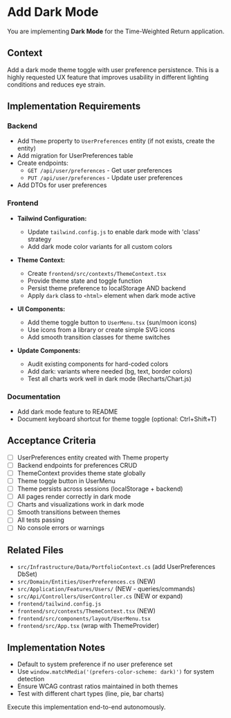 # Add Dark Mode

You are implementing **Dark Mode** for the Time-Weighted Return application.

## Context
Add a dark mode theme toggle with user preference persistence. This is a highly requested UX feature that improves usability in different lighting conditions and reduces eye strain.

## Implementation Requirements

### Backend
- Add `Theme` property to `UserPreferences` entity (if not exists, create the entity)
- Add migration for UserPreferences table
- Create endpoints:
  - `GET /api/user/preferences` - Get user preferences
  - `PUT /api/user/preferences` - Update user preferences
- Add DTOs for user preferences

### Frontend
- **Tailwind Configuration:**
  - Update `tailwind.config.js` to enable dark mode with 'class' strategy
  - Add dark mode color variants for all custom colors

- **Theme Context:**
  - Create `frontend/src/contexts/ThemeContext.tsx`
  - Provide theme state and toggle function
  - Persist theme preference to localStorage AND backend
  - Apply `dark` class to `<html>` element when dark mode active

- **UI Components:**
  - Add theme toggle button to `UserMenu.tsx` (sun/moon icons)
  - Use icons from a library or create simple SVG icons
  - Add smooth transition classes for theme switches

- **Update Components:**
  - Audit existing components for hard-coded colors
  - Add dark: variants where needed (bg, text, border colors)
  - Test all charts work well in dark mode (Recharts/Chart.js)

### Documentation
- Add dark mode feature to README
- Document keyboard shortcut for theme toggle (optional: Ctrl+Shift+T)

## Acceptance Criteria
- [ ] UserPreferences entity created with Theme property
- [ ] Backend endpoints for preferences CRUD
- [ ] ThemeContext provides theme state globally
- [ ] Theme toggle button in UserMenu
- [ ] Theme persists across sessions (localStorage + backend)
- [ ] All pages render correctly in dark mode
- [ ] Charts and visualizations work in dark mode
- [ ] Smooth transitions between themes
- [ ] All tests passing
- [ ] No console errors or warnings

## Related Files
- `src/Infrastructure/Data/PortfolioContext.cs` (add UserPreferences DbSet)
- `src/Domain/Entities/UserPreferences.cs` (NEW)
- `src/Application/Features/Users/` (NEW - queries/commands)
- `src/Api/Controllers/UserController.cs` (NEW or expand)
- `frontend/tailwind.config.js`
- `frontend/src/contexts/ThemeContext.tsx` (NEW)
- `frontend/src/components/layout/UserMenu.tsx`
- `frontend/src/App.tsx` (wrap with ThemeProvider)

## Implementation Notes
- Default to system preference if no user preference set
- Use `window.matchMedia('(prefers-color-scheme: dark)')` for system detection
- Ensure WCAG contrast ratios maintained in both themes
- Test with different chart types (line, pie, bar charts)

Execute this implementation end-to-end autonomously.
